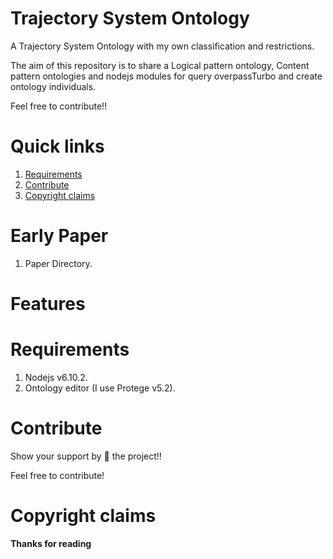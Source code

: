 # Trajectory System Ontology
A Trajectory System Ontology with my own classification and restrictions.

The aim of this repository is to share a Logical pattern ontology, Content pattern ontologies and nodejs modules for query overpassTurbo and create ontology individuals.

Feel free to contribute!!

# Quick links
1. [Requirements](#requirements)
2. [Contribute](#contribute)
3. [Copyright claims](#copyright-claims)

# Early Paper
1. Paper Directory.

# Features
# Requirements
1. Nodejs v6.10.2.
2. Ontology editor (I use Protege v5.2).

# Contribute
Show your support by 🌟 the project!!

Feel free to contribute!

# Copyright claims

**Thanks for reading**
